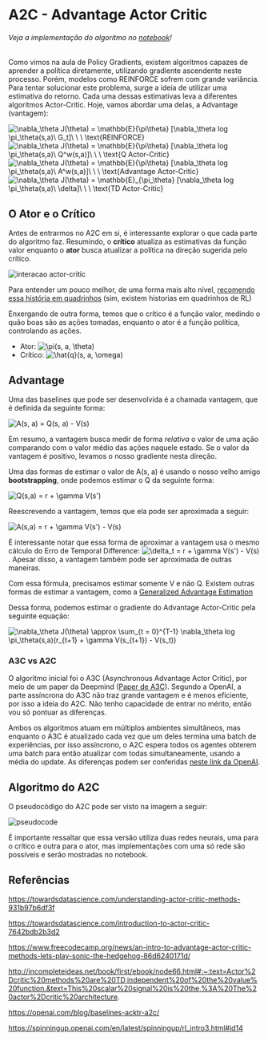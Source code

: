 # A2C - Advantage Actor Critic
###### Veja a implementação do algoritmo no [notebook](A2C.ipynb)!

Como vimos na aula de Policy Gradients, existem algoritmos capazes de aprender a política diretamente, utilizando gradiente ascendente neste processo. Porém, modelos como REINFORCE sofrem com grande variância. Para tentar solucionar este problema, surge a ideia de utilizar uma estimativa do retorno. Cada uma dessas estimativas leva a diferentes algoritmos Actor-Critic. Hoje, vamos abordar uma delas, a Advantage (vantagem):

<img src="https://latex.codecogs.com/svg.latex?\nabla_\theta&space;J(\theta)&space;=&space;\mathbb{E}_{\pi_\theta}&space;[\nabla_\theta&space;log&space;\pi_\theta(s,a)\&space;G_t]\&space;\&space;\&space;\text{REINFORCE}" title="\nabla_\theta J(\theta) = \mathbb{E}{\pi\theta} [\nabla_\theta log \pi_\theta(s,a)\ G_t]\ \ \ \text{REINFORCE}" />

<img src="https://latex.codecogs.com/svg.latex?\nabla_\theta&space;J(\theta)&space;=&space;\mathbb{E}_{\pi_\theta}&space;[\nabla_\theta&space;log&space;\pi_\theta(s,a)\&space;Q^w(s,a)]\&space;\&space;\&space;\text{Q&space;Actor-Critic}" title="\nabla_\theta J(\theta) = \mathbb{E}{\pi\theta} [\nabla_\theta log \pi_\theta(s,a)\ Q^w(s,a)]\ \ \ \text{Q Actor-Critic}" />

<img src="https://latex.codecogs.com/svg.latex?\nabla_\theta&space;J(\theta)&space;=&space;\mathbb{E}_{\pi_\theta}&space;[\nabla_\theta&space;log&space;\pi_\theta(s,a)\&space;A^w(s,a)]\&space;\&space;\&space;\text{Advantage&space;Actor-Critic}" title="\nabla_\theta J(\theta) = \mathbb{E}{\pi\theta} [\nabla_\theta log \pi_\theta(s,a)\ A^w(s,a)]\ \ \ \text{Advantage Actor-Critic}" />

<img src="https://latex.codecogs.com/svg.latex?\nabla_\theta&space;J(\theta)&space;=&space;\mathbb{E}_{\pi_\theta}&space;[\nabla_\theta&space;log&space;\pi_\theta(s,a)\&space;\delta]\&space;\&space;\&space;\text{TD&space;Actor-Critic}" title="\nabla_\theta J(\theta) = \mathbb{E}_{\pi_\theta} [\nabla_\theta log \pi_\theta(s,a)\ \delta]\ \ \ \text{TD Actor-Critic}" />

## O Ator e o Crítico

Antes de entrarmos no A2C em si, é interessante explorar o que cada parte do algoritmo faz. Resumindo, o **crítico** atualiza as estimativas da função valor enquanto o **ator** busca atualizar a política na direção sugerida pelo crítico.

![interacao actor-critic](https://miro.medium.com/max/390/1*-GfRVLWhcuSYhG25rN0IbA.png)

Para entender um pouco melhor, de uma forma mais alto nível, [recomendo essa história em quadrinhos](https://hackernoon.com/intuitive-rl-intro-to-advantage-actor-critic-a2c-4ff545978752) (sim, existem historias em quadrinhos de RL)

Enxergando de outra forma, temos que o crítico é a função valor, medindo o quão boas são as ações tomadas, enquanto o ator é a função política, controlando as ações.

* Ator: <img src="https://latex.codecogs.com/svg.latex?\pi(s,&space;a,&space;\theta)" title="\pi(s, a, \theta)" />
* Crítico: <img src="https://latex.codecogs.com/svg.latex?\hat{q}(s,&space;a,&space;\omega)" title="\hat{q}(s, a, \omega)" />


## Advantage

Uma das baselines que pode ser desenvolvida é a chamada vantagem, que é definida da seguinte forma:

<img src="https://latex.codecogs.com/svg.latex?A(s,&space;a)&space;=&space;Q(s,&space;a)&space;-&space;V(s)" title="A(s, a) = Q(s, a) - V(s)" />

Em resumo, a vantagem busca medir de forma *relativa* o valor de uma ação comparando com o valor médio das ações naquele estado. Se o valor da vantagem é positivo, levamos o nosso gradiente nesta direção.

Uma das formas de estimar o valor de A(s, a) é usando o nosso velho amigo **bootstrapping**, onde podemos estimar o Q da seguinte forma:

<img src="https://latex.codecogs.com/svg.latex?Q(s,a)&space;=&space;r&space;&plus;&space;\gamma&space;V(s')" title="Q(s,a) = r + \gamma V(s')" />

Reescrevendo a vantagem, temos que ela pode ser aproximada a seguir:

<img src="https://latex.codecogs.com/svg.latex?A(s,a)&space;=&space;r&space;&plus;&space;\gamma&space;V(s')&space;-&space;V(s)" title="A(s,a) = r + \gamma V(s') - V(s)" />

É interessante notar que essa forma de aproximar a vantagem usa o mesmo cálculo do Erro de Temporal Difference: <img src="https://latex.codecogs.com/svg.latex?\inline&space;\delta_t&space;=&space;r&space;&plus;&space;\gamma&space;V(s')&space;-&space;V(s)" title="\delta_t = r + \gamma V(s') - V(s)" />. Apesar disso, a vantagem também pode ser aproximada de outras maneiras.

Com essa fórmula, precisamos estimar somente V e não Q. Existem outras formas de estimar a vantagem, como a [Generalized Advantage Estimation](https://arxiv.org/pdf/1506.02438.pdf)

Dessa forma, podemos estimar o gradiente do Advantage Actor-Critic pela seguinte equação:

<img src="https://latex.codecogs.com/svg.latex?\nabla_\theta&space;J(\theta)&space;\approx&space;\sum_{t&space;=&space;0}^{T-1}&space;\nabla_\theta&space;log&space;\pi_\theta(s,a)(r_{t&plus;1}&space;&plus;&space;\gamma&space;V(s_{t&plus;1})&space;-&space;V(s_t))" title="\nabla_\theta J(\theta) \approx \sum_{t = 0}^{T-1} \nabla_\theta log \pi_\theta(s,a)(r_{t+1} + \gamma V(s_{t+1}) - V(s_t))" />

### A3C vs A2C

O algoritmo inicial foi o A3C (Asynchronous Advantage Actor Critic), por meio de um paper da Deepmind ([Paper de A3C](https://arxiv.org/abs/1602.01783)). Segundo a OpenAI, a parte assíncrona do A3C não traz grande vantagem e é menos eficiente, por isso a ideia do A2C. Não tenho capacidade de entrar no mérito, então vou só pontuar as diferenças.

Ambos os algoritmos atuam em múltiplos ambientes simultâneos, mas enquanto o A3C é atualizado cada vez que um deles termina uma batch de experiências, por isso assíncrono, o A2C espera todos os agentes obterem uma batch para então atualizar com todas simultaneamente, usando a média do update. As diferenças podem ser conferidas [neste link da OpenAI](https://openai.com/blog/baselines-acktr-a2c/).

## Algoritmo do A2C

O pseudocódigo do A2C pode ser visto na imagem a seguir:

![pseudocode](imgs/A2C.svg)

É importante ressaltar que essa versão utiliza duas redes neurais, uma para o crítico e outra para o ator, mas implementações com uma só rede são possíveis e serão mostradas no notebook.

## Referências
https://towardsdatascience.com/understanding-actor-critic-methods-931b97b6df3f

https://towardsdatascience.com/introduction-to-actor-critic-7642bdb2b3d2

https://www.freecodecamp.org/news/an-intro-to-advantage-actor-critic-methods-lets-play-sonic-the-hedgehog-86d6240171d/

http://incompleteideas.net/book/first/ebook/node66.html#:~:text=Actor%2Dcritic%20methods%20are%20TD,independent%20of%20the%20value%20function.&text=This%20scalar%20signal%20is%20the,%3A%20The%20actor%2Dcritic%20architecture.

https://openai.com/blog/baselines-acktr-a2c/

https://spinningup.openai.com/en/latest/spinningup/rl_intro3.html#id14
